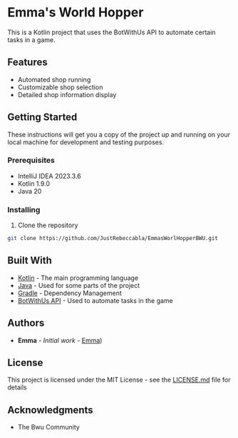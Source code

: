 # Emma's World Hopper

This is a Kotlin project that uses the BotWithUs API to automate certain tasks in a game.

## Features

- Automated shop running
- Customizable shop selection
- Detailed shop information display

## Getting Started

These instructions will get you a copy of the project up and running on your local machine for development and testing purposes.

### Prerequisites

- IntelliJ IDEA 2023.3.6
- Kotlin 1.9.0
- Java 20

### Installing

1. Clone the repository
```bash
git clone https://github.com/JustRebeccabla/EmmasWorlHopperBWU.git
```

## Built With

- [Kotlin](https://kotlinlang.org/) - The main programming language
- [Java](https://www.java.com/) - Used for some parts of the project
- [Gradle](https://gradle.org/) - Dependency Management
- [BotWithUs API](https://botwithus.net/) - Used to automate tasks in the game


## Authors

- **Emma** - *Initial work* - [Emma]([https://github.com/EmBWU]))

## License

This project is licensed under the MIT License - see the [LICENSE.md](LICENSE.md) file for details

## Acknowledgments

- The Bwu Community
